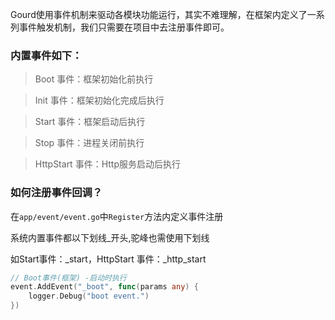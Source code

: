 Gourd使用事件机制来驱动各模块功能运行，其实不难理解，在框架内定义了一系列事件触发机制，我们只需要在项目中去注册事件即可。

### 内置事件如下：
> Boot 事件：框架初始化前执行

> Init 事件：框架初始化完成后执行

> Start 事件：框架启动后执行

> Stop 事件：进程关闭前执行 

> HttpStart 事件：Http服务启动后执行

### 如何注册事件回调？
在`app/event/event.go`中`Register`方法内定义事件注册

系统内置事件都以下划线_开头,驼峰也需使用下划线

如Start事件：_start，HttpStart 事件：_http_start

```go
// Boot事件(框架) -启动时执行
event.AddEvent("_boot", func(params any) {
    logger.Debug("boot event.")
})
```